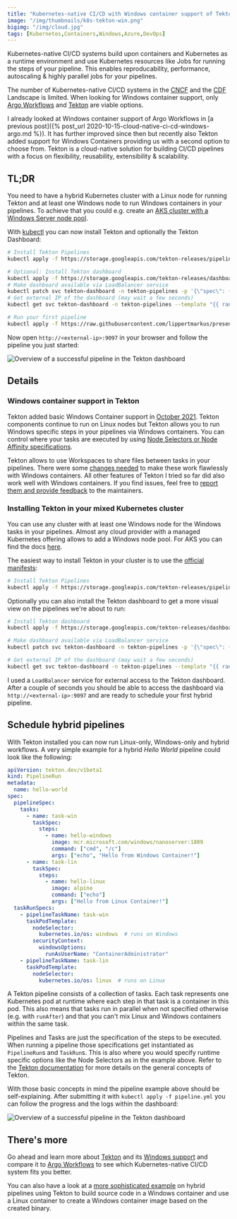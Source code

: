 ```yaml
---
title: "Kubernetes-native CI/CD with Windows container support of Tekton"
image: "/img/thumbnails/k8s-tekton-win.png"
bigimg: "/img/cloud.jpg"
tags: [Kubernetes,Containers,Windows,Azure,DevOps]
---
```


Kubernetes-native CI/CD systems build upon containers and Kubernetes as a runtime environment and use Kubernetes resources like Jobs for running the steps of your pipeline. This enables reproducability, performance, autoscaling & highly parallel jobs for your pipelines. 

The number of Kubernetes-native CI/CD systems in the [CNCF](https://landscape.cncf.io/category=continuous-integration-delivery&format=card-mode&grouping=category) and the [CDF](https://landscape.cd.foundation/card-mode?category=ci-pipeline-orchestration&grouping=category) Landscape is limited. When looking for Windows container support, only [Argo Workflows](https://argoproj.github.io/projects/argo) and [Tekton](https://tekton.dev/) are viable options.

I already looked at Windows container support of Argo Workflows in [a previous post]({% post_url 2020-10-15-cloud-native-ci-cd-windows-argo.md %}). It has further improved since then but recently also Tekton added support for Windows Containers providing us with a second option to choose from. Tekton is a cloud-native solution for building CI/CD pipelines with a focus on flexibility, reusability, extensibility & scalability.

## TL;DR

You need to have a hybrid Kubernetes cluster with a Linux node for running Tekton and at least one Windows node to run Windows containers in your pipelines. To achieve that you could e.g. create an [AKS cluster with a Windows Server node pool](https://docs.microsoft.com/en-us/azure/aks/windows-container-cli).

With [kubectl](https://kubernetes.io/docs/tasks/tools/install-kubectl/) you can now install Tekton and optionally the Tekton Dashboard:

```bash
# Install Tekton Pipelines
kubectl apply -f https://storage.googleapis.com/tekton-releases/pipeline/previous/v0.33.1/release.yaml

# Optional: Install Tekton dashboard
kubectl apply -f https://storage.googleapis.com/tekton-releases/dashboard/latest/tekton-dashboard-release.yaml
# Make dashboard available via LoadBalancer service
kubectl patch svc tekton-dashboard -n tekton-pipelines -p '{\"spec\": {\"type\": \"LoadBalancer\"}}'
# Get external IP of the dashboard (may wait a few seconds)
kubectl get svc tekton-dashboard -n tekton-pipelines --template "{{ range (index .status.loadBalancer.ingress 0) }}{{.}}{{ end }}"

# Run your first pipeline
kubectl apply -f https://raw.githubusercontent.com/lippertmarkus/presentations/main/2021-02-FOSDEM-CICD/hello-world-pipelines/tekton.yml
```

Now open `http://<external-ip>:9097` in your browser and follow the pipeline you just started:

<div class="center" markdown="1">
  <img class="lazy" alt="Overview of a successful pipeline in the Tekton dashboard" data-src="/assets/posts/k8s-native-ci-cd-windows-tekton/finished-pipeline.png" />
</div>

## Details

### Windows container support in Tekton

Tekton added basic Windows Container support in [October 2021](https://github.com/tektoncd/pipeline/issues/1826). Tekton components continue to run on Linux nodes but Tekton allows you to run Windows specific steps in your pipelines via Windows containers. You can control where your tasks are executed by using [Node Selectors or Node Affinity specifications](https://tekton.dev/docs/pipelines/windows/#scheduling-tasks-on-windows-nodes).

Tekton allows to use Workspaces to share files between tasks in your pipelines. There were some [changes needed](https://github.com/tektoncd/pipeline/issues/4473) to make these work flawlessly with Windows containers. All other features of Tekton I tried so far did also work well with Windows containers. If you find issues, feel free to [report them and provide feedback](https://github.com/tektoncd/pipeline) to the maintainers.


### Installing Tekton in your mixed Kubernetes cluster

You can use any cluster with at least one Windows node for the Windows tasks in your pipelines. Almost any cloud provider with a managed Kubernetes offering allows to add a Windows node pool. For AKS you can find the docs [here](https://docs.microsoft.com/en-us/azure/aks/windows-container-cli).

The easiest way to install Tekton in your cluster is to use the [official manifests](https://storage.googleapis.com/tekton-releases/pipeline/previous/v0.32.0/release.yaml):

```bash
# Install Tekton Pipelines
kubectl apply -f https://storage.googleapis.com/tekton-releases/pipeline/previous/v0.33.1/release.yaml
```

Optionally you can also install the Tekton dashboard to get a more visual view on the pipelines we're about to run:
```bash
# Install Tekton dashboard
kubectl apply -f https://storage.googleapis.com/tekton-releases/dashboard/latest/tekton-dashboard-release.yaml

# Make dashboard available via LoadBalancer service
kubectl patch svc tekton-dashboard -n tekton-pipelines -p '{\"spec\": {\"type\": \"LoadBalancer\"}}'

# Get external IP of the dashboard (may wait a few seconds)
kubectl get svc tekton-dashboard -n tekton-pipelines --template "{{ range (index .status.loadBalancer.ingress 0) }}{{.}}{{ end }}"
```

I used a `LoadBalancer` service for external access to the Tekton dashboard. After a couple of seconds you should be able to access the dashboard via `http://<external-ip>:9097` and are ready to schedule your first hybrid pipeline.

## Schedule hybrid pipelines

With Tekton installed you can now run Linux-only, Windows-only and hybrid workflows. A very simple example for a hybrid *Hello World* pipeline could look like the following:

```yaml
apiVersion: tekton.dev/v1beta1
kind: PipelineRun
metadata:
  name: hello-world
spec:
  pipelineSpec:
    tasks:
      - name: task-win
        taskSpec:
          steps:
            - name: hello-windows
              image: mcr.microsoft.com/windows/nanoserver:1809
              command: ["cmd", "/c"]
              args: ["echo", "Hello from Windows Container!"]
      - name: task-lin
        taskSpec:
          steps:
            - name: hello-linux
              image: alpine
              command: ["echo"]
              args: ["Hello from Linux Container!"]    
  taskRunSpecs:
    - pipelineTaskName: task-win
      taskPodTemplate:
        nodeSelector:
          kubernetes.io/os: windows  # runs on Windows
        securityContext:
          windowsOptions:
            runAsUserName: "ContainerAdministrator"
    - pipelineTaskName: task-lin
      taskPodTemplate:
        nodeSelector:
          kubernetes.io/os: linux  # runs on Linux
```

A Tekton pipeline consists of a collection of tasks. Each task represents one Kubernetes pod at runtime where each step in that task is a container in this pod. This also means that tasks run in parallel when not specified otherwise (e.g. with `runAfter`) and that you can't mix Linux and Windows containers within the same task.

Pipelines and Tasks are just the specification of the steps to be executed. When running a pipeline those specifications get instantiated as `PipelineRun`s and `TaskRun`s. This is also where you would specify runtime specific options like the Node Selectors as in the example above. Refer to the [Tekton documentation](https://tekton.dev/docs/concepts/) for more details on the general concepts of Tekton.

With those basic concepts in mind the pipeline example above should be self-explaining. After submitting it with `kubectl apply -f pipeline.yml` you can follow the progress and the logs within the dashboard:

<div class="center" markdown="1">
  <img class="lazy" alt="Overview of a successful pipeline in the Tekton dashboard" data-src="/assets/posts/k8s-native-ci-cd-windows-tekton/finished-pipeline.png" />
</div>

## There's more

Go ahead and learn more about [Tekton](https://tekton.dev/docs/overview/) and its [Windows support](https://tekton.dev/docs/pipelines/windows/) and compare it to [Argo Workflows](https://argoproj.github.io/projects/argo) to see which Kubernetes-native CI/CD system fits you better.

You can also have a look at a [more sophisticated example](https://github.com/lippertmarkus/presentations/blob/main/2021-02-FOSDEM-CICD/pipelines/out/tekton-crane.yml) on hybrid pipelines using Tekton to build source code in a Windows container and use a Linux container to create a Windows container image based on the created binary.